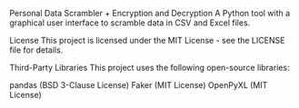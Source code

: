 Personal Data Scrambler + Encryption and Decryption
A Python tool with a graphical user interface to scramble data in CSV and Excel files.

License
This project is licensed under the MIT License - see the LICENSE file for details.

Third-Party Libraries
This project uses the following open-source libraries:

pandas (BSD 3-Clause License)
Faker (MIT License)
OpenPyXL (MIT License)
